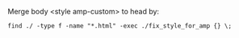 Merge body \<style amp-custom> to head by:

```
find ./ -type f -name "*.html" -exec ./fix_style_for_amp {} \;
```
